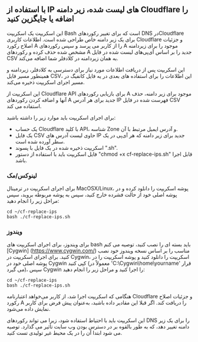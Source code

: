 ## با استفاده از IP های لیست شده، زیر دامنه Cloudflare را اضافه یا جایگزین کنید

این اسکریپت یک اسکریپت Bash است که برای تغییر رکوردهای DNS درCloudflare  برای یک زیر دامنه خاص طراحی شده است. اطلاعات کاربری Cloudflare و جزئیات اصلاح رکورد A را از کاربر می پرسد و سپس رکوردهای A  موجود را برای زیردامنه مشخص شده حذف کرده و رکوردهای A جدید را بر اساس آی‌پی‌های لیست شده در فایل CSV به همان زیردامنه در کلادفلر شما اضافه می‌کند.

این اسکریپت پس از دریافت اطلاعات مورد نیاز برای دسترسی به کلادفلر، زیردامنه و همینطور مسیر فایل CSV، این اطلاعات را برای استفاده های بعدی در یه فایل کانفیگ در مسیر اجرای اسکریپت ذخیره می‌کند.

این اسکریپت از Cloudflare API برای بازیابی رکوردهای A موجود برای زیر دامنه، حذف آنها و اضافه کردن رکوردهای A جدید برای هر آدرس IP فهرست شده در فایل CSV استفاده می کند.

برای اجرای اسکریپت باید موارد زیر را داشته باشید:

- یک حساب Cloudflare با کلید  API، شناسه Zone و آدرس ایمیل مرتبط با آن.
- یک فایل CSV حاوی لیست آدرس های IP جدید برای زیر دامنه که هر آی‌پی در یک سطر آورده شده است.
- اسکریپت ذخیره شده در یک فایل با پسوند ".sh".
- فایل اسکریپت باید با استفاده از دستور "chmod +x cf-replace-ips.sh" قابل اجرا باشد.

### لینوکس/مک
برای اجرای اسکریپت در ترمینال MacOSX/Linux، پوشه اسکریپت را دانلود کرده و در پوشه اصلی خود از حالت فشرده خارج کنید، سپس به پوشه مربوطه بروید، سپس مراحل زیر را انجام دهید:
```
cd ~/cf-replace-ips
bash ./cf-replace-ips.sh
```

### ویندوز
برای ویندوز، برای اجرای اسکریپت های bash باید بسته ای را نصب کنید، توصیه می کنم [Cygwin] (https://www.cygwin.com/) مناسب را بر اساس نسخه ویندوز خود نصب کنید.
برای اجرای اسکریپت در Cygwin، اسکریپت را دانلود کنید و پوشه اسکریپت را در پوشه اصلی خود در Cygwin کپی کنید (معمولاً در 'C:\Cygwin\home\yourname' قرار می گیرد)، سپس Cygwin را اجرا کنید و مراحل زیر را انجام دهید:
```
cd ~/cf-replace-ips
bash ./cf-replace-ips.sh
```

هنگامی که اسکریپت اجرا شد، از کاربر می‌خواهد اعتبارنامه Cloudflare و جزئیات اصلاح رکورد A را دریافت کند. اگر قبلا این مقادیر داده باشید، به‌عنوان پیش فرض برای کاربر نمایش داده می‌شود.

این اسکریپت باید با احتیاط استفاده شود، زیرا می تواند رکوردهای DNS را برای یک زیر دامنه تغییر دهد، که به طور بالقوه بر در دسترس بودن وب سایت تأثیر می گذارد. توصیه می شود ابتدا آن را در یک محیط غیر تولیدی تست کنید.
